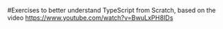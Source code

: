 #Exercises to better understand TypeScript from Scratch, based on the video https://www.youtube.com/watch?v=BwuLxPH8IDs